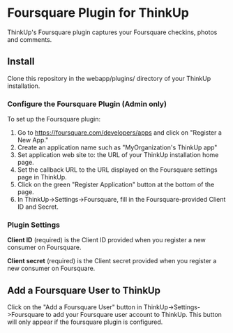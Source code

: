 # Foursquare Plugin for ThinkUp

ThinkUp's Foursquare plugin captures your Foursquare checkins, photos and comments.

## Install

Clone this repository in the webapp/plugins/ directory of your ThinkUp installation.

### Configure the Foursquare Plugin (Admin only)

To set up the Foursquare plugin:

1. Go to https://foursquare.com/developers/apps and click on "Register a New App."
2. Create an application name such as "MyOrganization's ThinkUp app"
3. Set application web site to: the URL of your ThinkUp installation home page.
4. Set the callback URL to the URL displayed on the Foursquare settings page in ThinkUp.
5. Click on the green "Register Application" button at the bottom of the page.
6. In ThinkUp->Settings->Foursquare, fill in the Foursquare-provided Client ID and Secret.

### Plugin Settings

**Client ID** (required) is the Client ID provided when you register a new consumer on Foursquare.

**Client secret** (required) is the Client secret provided when you register a new consumer on Foursquare.

## Add a Foursquare User to ThinkUp

Click on the "Add a Foursquare User" button in ThinkUp->Settings->Foursquare to add your Foursquare user account to
ThinkUp. This button will only appear if the foursquare plugin is configured.
